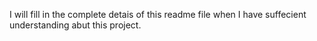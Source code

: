 I will fill in the complete detais of this readme file when I have suffecient understanding abut this project.
